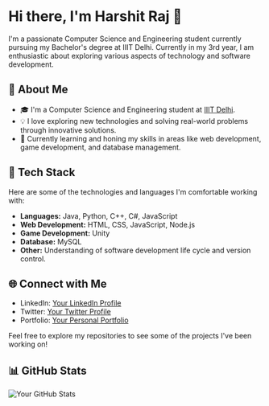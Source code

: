 # Hi there, I'm Harshit Raj 👋

I'm a passionate Computer Science and Engineering student currently pursuing my Bachelor's degree at IIIT Delhi.
Currently in my 3rd year, I am enthusiastic about exploring various aspects of technology and software development.

## 🚀 About Me

- 🎓 I'm a Computer Science and Engineering student at [IIIT Delhi](https://www.iiitd.ac.in/).
- 💡 I love exploring new technologies and solving real-world problems through innovative solutions.
- 🌱 Currently learning and honing my skills in areas like web development, game development, and database management.

## 🔧 Tech Stack

Here are some of the technologies and languages I'm comfortable working with:

- **Languages:** Java, Python, C++, C#, JavaScript
- **Web Development:** HTML, CSS, JavaScript, Node.js
- **Game Development:** Unity
- **Database:** MySQL
- **Other:** Understanding of software development life cycle and version control.

## 🌐 Connect with Me

- LinkedIn: [Your LinkedIn Profile](link-to-linkedin)
- Twitter: [Your Twitter Profile](link-to-twitter)
- Portfolio: [Your Personal Portfolio](link-to-portfolio)

Feel free to explore my repositories to see some of the projects I've been working on!

## 📊 GitHub Stats

![Your GitHub Stats](https://github-readme-stats.vercel.app/api?username=harshit21051&show_icons=true&theme=radical)


<!--
**harshit21051/harshit21051** is a ✨ _special_ ✨ repository because its `README.md` (this file) appears on your GitHub profile.

Here are some ideas to get you started:

- 🔭 I’m currently working on ...
- 🌱 I’m currently learning ...
- 👯 I’m looking to collaborate on ...
- 🤔 I’m looking for help with ...
- 💬 Ask me about ...
- 📫 How to reach me: ...
- 😄 Pronouns: ...
- ⚡ Fun fact: ...
-->
